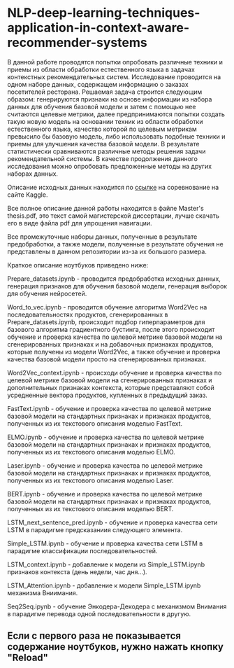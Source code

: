 # NLP-deep-learning-techniques-application-in-context-aware-recommender-systems
В данной работе проводятся попытки опробовать различные техники и приемы из области обработки естественного языка в задачах контекстных рекомендательных систем. Исследование проводится на одном наборе данных, содержащем информацию о заказах посетителей ресторана. Решаемая задача строится следующим образом: генерируются признаки на основе информации из набора данных для обучения базовой модели и затем с помощью нее считаются целевые метрики, далее предпринимаются попытки создать такую новую модель на основании техник из области обработки естественного языка, качество которой по целевым метрикам превысило бы базовую модель, либо использовать подобные техники и приемы для улучшения качества базовой модели. В результате статистически сравниваются различные методы решения задачи рекомендательной системы. В качестве продолжения данного исследования можно опробовать предложенные методы на других наборах данных.

Описание исходных данных находится по [ссылке](https://www.kaggle.com/c/instacart-market-basket-analysis/data) на соревнование на сайте Kaggle.

Все полное описание данной работы находится в файле Master's thesis.pdf, это текст самой магистерской диссертации, лучше скачать его в виде файла pdf для упрощения навигации.

Все промежуточные наборы данных, полученные в результате предобработки, а также модели, полученные в результате обучения не представлены в данном репозитории из-за их большого размера.

Краткое описание ноутбуков приведено ниже:

Prepare_datasets.ipynb - проводится предобработка исходных данных, генерация признаков для обучения базовой модели, генерация выборок для обучения нейросетей.

Word_to_vec.ipynb - проводится обучение алгоритма Word2Vec на последовательностях продуктов, сгенерированных в Prepare_datasets.ipynb, происходит подбор гиперпараметров для базового алгоритма градиентного бустинга, после этого происходит обучение и проверка качества по целевой метрике базовой модели на сгенерированных признаках и на добавочных признаках продуктов, которые получены из модели Word2Vec, а также обучение и проверка качества базовой модели просто на сгенерированных признаках.

Word2Vec_context.ipynb - происходи обучение и проверка качества по целевой метрике базовой модели на сгенерированных признаках и дополнительных признаках контекста, которые представляют собой усредненные вектора продуктов, купленных в предыдущий заказ.

FastText.ipynb - обучение и проверка качества по целевой метрике базовой модели на стандартных признаках и признаках продуктов, полученных из их текстового описания моделью FastText.

ELMO.ipynb - обучение и проверка качества по целевой метрике базовой модели на стандартных признаках и признаках продуктов, полученных из их текстового описания моделью ELMO.

Laser.ipynb - обучение и проверка качества по целевой метрике базовой модели на стандартных признаках и признаках продуктов, полученных из их текстового описания моделью Laser.

BERT.ipynb - обучение и проверка качества по целевой метрике базовой модели на стандартных признаках и признаках продуктов, полученных из их текстового описания моделью BERT.

LSTM_next_sentence_pred.ipynb - обучение и проверка качества сети LSTM в парадигме предсказаниия следующего элемента.

Simple_LSTM.ipynb - обучение и проверка качества сети LSTM в парадигме классификации последовательностей.

LSTM_context.ipynb - добавление к модели из Simple_LSTM.ipynb признаков контекста (день недели, час дня...).

LSTM_Attention.ipynb - добавление к модели Simple_LSTM.ipynb механизма Вниимания.

Seq2Seq.ipynb - обучение Энкодера-Декодера с механизмом Внимания в парадигме перевода одной последовательности в другую.

## Если с первого раза не показывается содержание ноутбуков, нужно нажать кнопку "Reload"

